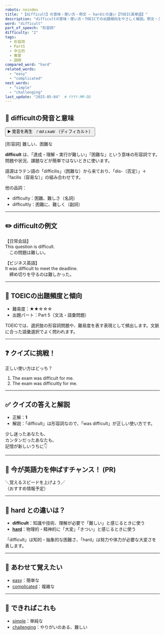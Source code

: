 ```yaml
---
robots: noindex
title: "【difficult】の意味・使い方・例文 ― hardとの違い【TOEIC英単語】"
description: "difficultの意味・使い方・TOEICでの出題傾向をやさしく解説。例文・クイズ付きでhardとの違いもわかりやすく学べます。"
word: "difficult"
part_of_speech: "形容詞"
difficulty: "2"
tags:
  - 形容詞
  - Part5
  - 中立的
  - 教育
  - 説明
compared_word: "hard"
related_words:
  - "easy"
  - "complicated"
next_words:
  - "simple"
  - "challenging"
last_update: "2025-05-04"  # YYYY-MM-DD
---
```


## 🔰 difficultの発音と意味

<button class="play-audio" onclick="playTTS('difficult')">
  <span class="play-audio-main">
    ▶️ 発音を再生　/ˈdɪf.ɪ.kəlt/
  </span>
  <span class="play-audio-sub">
    （ディフィカルト）
  </span>
</button>

[形容詞] 難しい、困難な

**difficult** は、「達成・理解・実行が難しい」「困難な」という意味の形容詞です。問題や状況、課題などが簡単ではないときに使います。

語源はラテン語の「difficilis」（困難な）から来ており、「dis-（否定）」＋「facilis（容易な）」の組み合わせです。

他の品詞：  
- difficulty：困難、難しさ（名詞）
- difficultly：困難に、難しく（副詞）

---

## ✏️ difficultの例文

【日常会話】  
This question is difficult.  
　この問題は難しい。

【ビジネス英語】  
It was difficult to meet the deadline.  
　締め切りを守るのは難しかった。

---

## 🎯 TOEICの出題頻度と傾向

- 難易度：★★☆☆☆
- 出題パート：Part 5（文法・語彙問題）

TOEICでは、選択肢の形容詞問題や、難易度を表す表現として頻出します。文脈に合った語彙選択でよく問われます。

---

## ❓ クイズに挑戦！

正しい使い方はどっち？

1. The exam was difficult for me.  
2. The exam was difficultly for me.

---

## ✅ クイズの答えと解説

- 正解：**1**
- 解説：「difficult」は形容詞なので、「was difficult」が正しい使い方です。

少し迷ったあなたも、  
カンタンだったあなたも、  
記憶が新しいうちに👇️

---

## 🚀 今が英語力を伸ばすチャンス！ (PR)

<div class="info-center">
＼覚えるスピードを上げよう／<br>  
（おすすめ情報予定）
</div>

---

## 🤔  hard との違いは？

- **difficult**：知識や技術、理解が必要で「難しい」と感じるときに使う
- **[hard](/word/hard/)**：物理的・精神的に「大変」「きつい」と感じるときに使う

「difficult」は知的・抽象的な困難さ、「hard」は努力や体力が必要な大変さを表します。

---

## 🧩 あわせて覚えたい

- [easy](/word/easy/)：簡単な
- [complicated](/word/complicated/)：複雑な

---

## 📖 できればこれも

- [simple](/word/simple/)：単純な
- [challenging](/word/challenging/)：やりがいのある、難しい

<!-- cvid: aid45_bid17 -->
